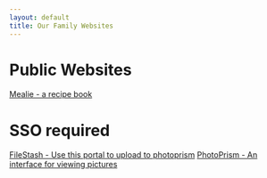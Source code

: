```yaml
---
layout: default
title: Our Family Websites
---
```


# Public Websites

<div class="links-container">
  <a href="https://cook.germick.xyz" class="link-button">Mealie - a recipe book</a>
</div>

# SSO required

<div class="links-container">
  <a href="https://filestash.germick.xyz" class="link-button">FileStash - Use this portal to upload to photoprism</a>
  <a href="https://photo.germick.xyz" class="link-button">PhotoPrism - An interface for viewing pictures</a>
</div>
